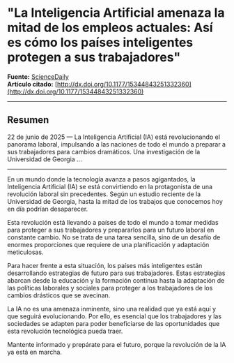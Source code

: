 # "La Inteligencia Artificial amenaza la mitad de los empleos actuales: Así es cómo los países inteligentes protegen a sus trabajadores"

**Fuente:** [ScienceDaily](https://www.sciencedaily.com/releases/2025/06/250622030429.htm)  
**Artículo citado:** [http://dx.doi.org/10.1177/15344843251332360](http://dx.doi.org/10.1177/15344843251332360)

---

## Resumen

22 de junio de 2025 — La Inteligencia Artificial (IA) está revolucionando el panorama laboral, impulsando a las naciones de todo el mundo a preparar a sus trabajadores para cambios dramáticos. Una investigación de la Universidad de Georgia ...

---

En un mundo donde la tecnología avanza a pasos agigantados, la Inteligencia Artificial (IA) se está convirtiendo en la protagonista de una revolución laboral sin precedentes. Según un estudio reciente de la Universidad de Georgia, hasta la mitad de los trabajos que conocemos hoy en día podrían desaparecer.

Esta revolución está llevando a países de todo el mundo a tomar medidas para proteger a sus trabajadores y prepararlos para un futuro laboral en constante cambio. No se trata de una tarea sencilla, sino de un desafío de enormes proporciones que requiere de una planificación y adaptación meticulosas.

Para hacer frente a esta situación, los países más inteligentes están desarrollando estrategias de futuro para sus trabajadores. Estas estrategias abarcan desde la educación y la formación continua hasta la adaptación de las políticas laborales y sociales para proteger a los trabajadores de los cambios drásticos que se avecinan.

La IA no es una amenaza inminente, sino una realidad que ya está aquí y que seguirá evolucionando. Por ello, es esencial que los trabajadores y las sociedades se adapten para poder beneficiarse de las oportunidades que esta revolución tecnológica pueda traer.

Mantente informado y prepárate para el futuro, porque la revolución de la IA ya está en marcha.